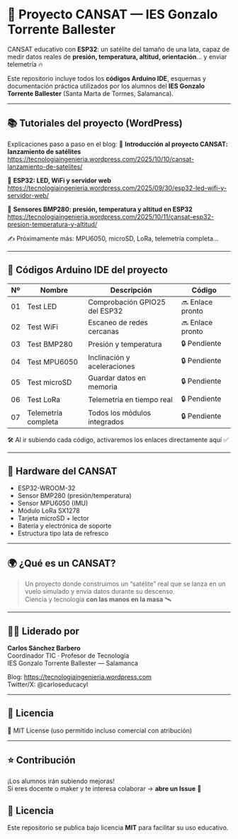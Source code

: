# 🚀 Proyecto CANSAT — IES Gonzalo Torrente Ballester

CANSAT educativo con **ESP32**: un satélite del tamaño de una lata, capaz de
medir datos reales de **presión, temperatura, altitud, orientación**… y enviar
telemetría 🔥

Este repositorio incluye todos los **códigos Arduino IDE**, esquemas y
documentación práctica utilizados por los alumnos del **IES Gonzalo Torrente
Ballester** (Santa Marta de Tormes, Salamanca).

---

## 📚 Tutoriales del proyecto (WordPress)

Explicaciones paso a paso en el blog:
🔹 **Introducción al proyecto CANSAT: lanzamiento de satélites**  
https://tecnologiaingenieria.wordpress.com/2025/10/10/cansat-lanzamiento-de-satelites/

🔹 **ESP32: LED, WiFi y servidor web**  
https://tecnologiaingenieria.wordpress.com/2025/09/30/esp32-led-wifi-y-servidor-web/

🔹 **Sensores BMP280: presión, temperatura y altitud en ESP32**  
https://tecnologiaingenieria.wordpress.com/2025/10/11/cansat-esp32-presion-temperatura-y-altitud/

✍️ Próximamente más: MPU6050, microSD, LoRa, telemetría completa…

---

## 📂 Códigos Arduino IDE del proyecto

| Nº | Nombre | Descripción | Código |
|---|--------|-------------|-------|
| 01 | Test LED | Comprobación GPIO25 del ESP32 | 🔜 Enlace pronto |
| 02 | Test WiFi | Escaneo de redes cercanas | 🔜 Enlace pronto |
| 03 | Test BMP280 | Presión y temperatura | 🔒 Pendiente |
| 04 | Test MPU6050 | Inclinación y aceleraciones | 🔒 Pendiente |
| 05 | Test microSD | Guardar datos en memoria | 🔒 Pendiente |
| 06 | Test LoRa | Telemetría en tiempo real | 🔒 Pendiente |
| 07 | Telemetría completa | Todos los módulos integrados | 🔒 Pendiente |

🛠 Al ir subiendo cada código, activaremos los enlaces directamente aquí ✅

---

## 🧪 Hardware del CANSAT

- ESP32-WROOM-32
- Sensor BMP280 (presión/temperatura)
- Sensor MPU6050 (IMU)
- Módulo LoRa SX1278
- Tarjeta microSD + lector
- Batería y electrónica de soporte
- Estructura tipo lata de refresco

---

## 🌍 ¿Qué es un CANSAT?

> Un proyecto donde construimos un “satélite” real que se lanza en un vuelo
> simulado y envía datos durante su descenso.  
> Ciencia y tecnología **con las manos en la masa** 🛰️

---

## 👨‍🏫 Liderado por

**Carlos Sánchez Barbero**  
Coordinador TIC · Profesor de Tecnología  
IES Gonzalo Torrente Ballester — Salamanca

Blog: https://tecnologiaingenieria.wordpress.com  
Twitter/X: @carloseducacyl  

---

## 📜 Licencia

📌 MIT License (uso permitido incluso comercial con atribución)

---

## ⭐ Contribución

¡Los alumnos irán subiendo mejoras!  
Si eres docente o maker y te interesa colaborar → **abre un Issue** 🤝

## 📜 Licencia

Este repositorio se publica bajo licencia **MIT** para facilitar su uso educativo.

